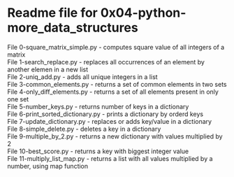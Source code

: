 # Readme file for 0x04-python-more_data_structures

File 0-square_matrix_simple.py - computes square value of all integers of a matrix  
File 1-search_replace.py - replaces all occurrences of an element by another elemen in a new list  
File 2-uniq_add.py - adds all unique integers in a list  
File 3-common_elements.py - returns a set of common elements in two sets  
File 4-only_diff_elements.py - returns a set of all elements present in only one set  
File 5-number_keys.py - returns number of keys in a dictionary  
File 6-print_sorted_dictionary.py - prints a dictionary by orderd keys  
File 7-update_dictionary.py - replaces or adds key/value in a dictionary  
File 8-simple_delete.py - deletes a key in a dictionary  
File 9-multiple_by_2.py - returns a new dictionary with values multiplied by 2  
File 10-best_score.py - returns a key with biggest integer value  
File 11-multiply_list_map.py - returns a list with all values multiplied by a number, using map function
